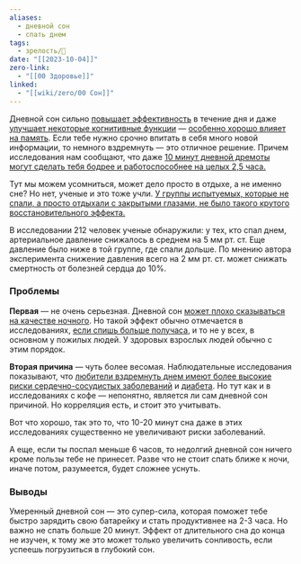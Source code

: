 ```yaml
---
aliases:
  - дневной сон
  - спать днем
tags:
  - зрелость/🌱
date: "[[2023-10-04]]"
zero-link:
  - "[[00 Здоровье]]"
linked:
  - "[[wiki/zero/00 Сон]]"
---
```

Дневной сон сильно [повышает эффективность](https://www.sciencedirect.com/science/article/abs/pii/S1087079209000963) в течение дня и даже [улучшает некоторые когнитивные функции](https://www.sciencedirect.com/science/article/abs/pii/S1087079209000963) — [особенно хорошо влияет на память](https://www.sciencedirect.com/science/article/abs/pii/S1087079209000963). Если тебе нужно срочно впитать в себя много новой информации, то немного вздремнуть — это отличное решение. Причем исследования нам сообщают, что даже [10 минут дневной дремоты могут сделать тебя бодрее и работоспособнее на целых 2,5 часа.](https://www.sciencedirect.com/science/article/abs/pii/S1087079209000963)

Тут мы можем усомниться, может дело просто в отдыхе, а не именно сне? Но нет, ученые и это тоже учли. [У группы испытуемых, которые не спали, а просто отдыхали с закрытыми глазами, не было такого крутого восстановительного эффекта.](https://www.nature.com/articles/nn864?error=cookies_not_supported&code=9c986dfe-a39e-4729-90b0-a21a4c6b08c9)

В исследовании 212 человек ученые обнаружили: у тех, кто спал днем, артериальное давление снижалось в среднем на 5 мм рт. ст. Еще давление было ниже в той группе, где спали дольше. По мнению автора эксперимента снижение давления всего на 2 мм рт. ст. может снижать смертность от болезней сердца до 10%.
### Проблемы
**Первая** — не очень серьезная. Дневной сон [может плохо сказываться на качестве ночного](https://www.ncbi.nlm.nih.gov/pmc/articles/PMC4400203/). Но такой эффект обычно отмечается в исследованиях, [если спишь больше получаса](https://www.ncbi.nlm.nih.gov/pmc/articles/PMC4400203/), и то не у всех, в основном у пожилых людей. У здоровых взрослых людей обычно с этим порядок.

**Вторая причина** — чуть более весомая. Наблюдательные исследования показывают, что [любители вздремнуть днем имеют более высокие риски сердечно-сосудистых заболеваний](https://academic.oup.com/eurheartj/article-abstract/40/20/1620/5229545?redirectedFrom=fulltext) и [диабета](https://www.nature.com/articles/srep38075?error=cookies_not_supported&code=998a1009-6127-4ca6-a76f-b562f389f5be). Но тут как и в исследованиях с кофе — непонятно, является ли сам дневной сон причиной. Но корреляция есть, и стоит это учитывать.

Вот что хорошо, так это то, что 10-20 минут сна даже в этих исследованиях существенно не увеличивают риски заболеваний.

А еще, если ты поспал меньше 6 часов, то недолгий дневной сон ничего кроме пользы тебе не принесет. Разве что не стоит спать ближе к ночи, иначе потом, разумеется, будет сложнее уснуть.

### Выводы
Умеренный дневной сон — это супер-сила, которая поможет тебе быстро зарядить свою батарейку и стать продуктивнее на 2-3 часа. Но важно не спать больше 20 минут. Эффект от длительного сна до конца не изучен, к тому же это может только увеличить сонливость, если успеешь погрузиться в глубокий сон.
